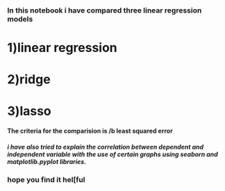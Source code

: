 ### In this notebook i have compared three linear regression models
# 1)linear regression
# 2)ridge
# 3)lasso
#### The criteria for the comparision is /b least squared error 
##### i have also tried to explain the correlation between dependent and independent variable with the use of certain graphs using seaborn and matplotlib.pyplot libraries.
### hope you find it hel[ful
